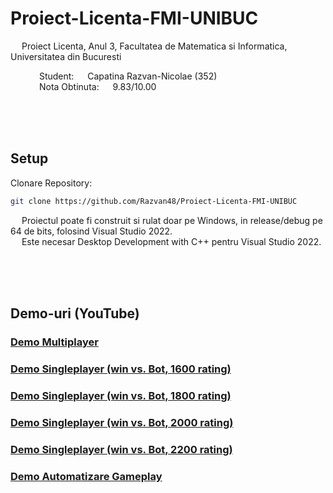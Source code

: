 # Proiect-Licenta-FMI-UNIBUC
&emsp; Proiect Licenta, Anul 3, Facultatea de Matematica si Informatica, Universitatea din Bucuresti <br/>

&emsp;&emsp;&emsp; Student: &emsp; Capatina Razvan-Nicolae ($352$) <br/> 
&emsp;&emsp;&emsp; Nota Obtinuta: &emsp; 9.83/10.00 <br/> 

<br/>
<br/>
<br/>


## Setup  
Clonare Repository:
```sh
git clone https://github.com/Razvan48/Proiect-Licenta-FMI-UNIBUC
```

&emsp; Proiectul poate fi construit si rulat doar pe Windows, in release/debug pe 64 de bits, folosind Visual Studio 2022. <br/>
&emsp; Este necesar Desktop Development with C++ pentru Visual Studio 2022. <br/>

<br/>
<br/>
<br/>

## Demo-uri (YouTube)

### [Demo Multiplayer](https://www.youtube.com/watch?v=b2uM6Mkn8E0)

### [Demo Singleplayer (win vs. Bot, 1600 rating)](https://www.youtube.com/watch?v=Fa7U4N-Ah20)

### [Demo Singleplayer (win vs. Bot, 1800 rating)](https://www.youtube.com/watch?v=6eb28QZ9re0)

### [Demo Singleplayer (win vs. Bot, 2000 rating)](https://www.youtube.com/watch?v=ktVuOuYLKAk)

### [Demo Singleplayer (win vs. Bot, 2200 rating)](https://www.youtube.com/watch?v=UbMmwjcPJKc)

### [Demo Automatizare Gameplay](https://www.youtube.com/watch?v=4EzIWjo99Eg)



<br/>
<br/>
<br/>


